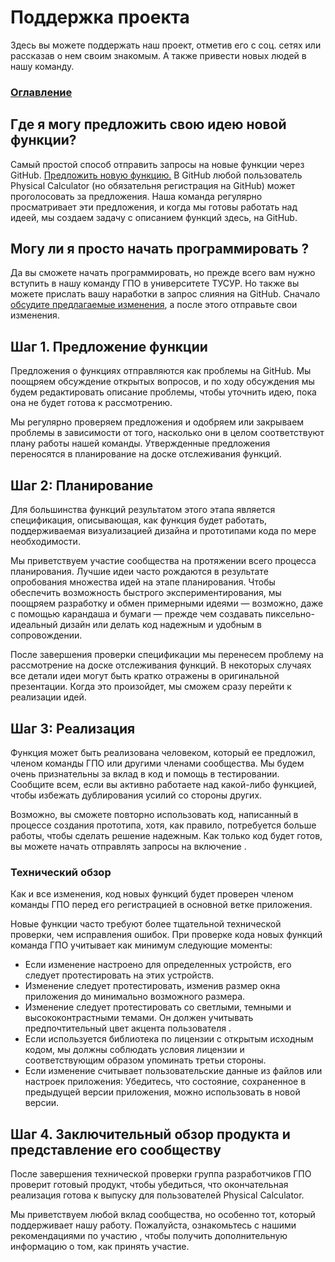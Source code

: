 # Поддержка проекта

Здесь вы можете поддержать наш проект, отметив его с соц. сетях или рассказав о нем своим знакомым. А также привести новых людей в нашу команду.

### [Оглавление](index.md)

## Где я могу предложить свою идею новой функции?

Самый простой способ отправить запросы на новые функции через GitHub. [Предложить новую функцию.](https://github.com/DSD-Games/Physical-Calculator/issues/new) В GitHub любой пользователь Physical Calculator (но обязательня регистрация на GitHub) может проголосовать за предложения. Наша команда регулярно просматривает эти предложения, и когда мы готовы работать над идеей, мы создаем задачу с описанием функций здесь, на GitHub.

## Могу ли я просто начать программировать ?

Да вы сможете начать программировать, но прежде всего вам нужно вступить в нашу команду ГПО в университете ТУСУР. Но также вы можете прислать вашу наработки в запрос слияния на GitHub. Сначало [обсудите предлагаемые изменения](https://github.com/DSD-Games/Physical-Calculator/issues/new), а после этого отправьте свои изменения.

## Шаг 1. Предложение функции
Предложения о функциях отправляются как проблемы на GitHub. Мы поощряем обсуждение открытых вопросов, и по ходу обсуждения мы будем редактировать описание проблемы, чтобы уточнить идею, пока она не будет готова к рассмотрению.

Мы регулярно проверяем предложения и одобряем или закрываем проблемы в зависимости от того, насколько они в целом соответствуют плану работы нашей команды. Утвержденные предложения переносятся в планирование на доске отслеживания функций.

## Шаг 2: Планирование
Для большинства функций результатом этого этапа является спецификация, описывающая, как функция будет работать, поддерживаемая визуализацией дизайна и прототипами кода по мере необходимости. 

Мы приветствуем участие сообщества на протяжении всего процесса планирования. Лучшие идеи часто рождаются в результате опробования множества идей на этапе планирования. Чтобы обеспечить возможность быстрого экспериментирования, мы поощряем разработку и обмен примерными идеями — возможно, даже с помощью карандаша и бумаги — прежде чем создавать пиксельно-идеальный дизайн или делать код надежным и удобным в сопровождении.

После завершения проверки спецификации мы перенесем проблему на рассмотрение на доске отслеживания функций. В некоторых случаях все детали идеи могут быть кратко отражены в оригинальной презентации. Когда это произойдет, мы сможем сразу перейти к реализации идей.

## Шаг 3: Реализация
Функция может быть реализована человеком, который ее предложил, членом команды ГПО или другими членами сообщества. Мы будем очень признательны за вклад в код и помощь в тестировании. Сообщите всем, если вы активно работаете над какой-либо функцией, чтобы избежать дублирования усилий со стороны других.

Возможно, вы сможете повторно использовать код, написанный в процессе создания прототипа, хотя, как правило, потребуется больше работы, чтобы сделать решение надежным. Как только код будет готов, вы можете начать отправлять запросы на включение .

### Технический обзор
Как и все изменения, код новых функций будет проверен членом команды ГПО перед его регистрацией в основной ветке приложения.

Новые функции часто требуют более тщательной технической проверки, чем исправления ошибок. При проверке кода новых функций команда ГПО учитывает как минимум следующие моменты:

- Если изменение настроено для определенных устройств, его следует протестировать на этих устройств.
- Изменение следует протестировать, изменив размер окна приложения до минимально возможного размера.
- Изменение следует протестировать со светлыми, темными и высококонтрастными темами. Он должен учитывать предпочтительный цвет акцента пользователя .
- Если используется библиотека по лицензии с открытым исходным кодом, мы должны соблюдать условия лицензии и соответствующим образом упоминать третьи стороны.
- Если изменение считывает пользовательские данные из файлов или настроек приложения:
Убедитесь, что состояние, сохраненное в предыдущей версии приложения, можно использовать в новой версии.
## Шаг 4. Заключительный обзор продукта и представление его сообществу
После завершения технической проверки группа разработчиков ГПО проверит готовый продукт, чтобы убедиться, что окончательная реализация готова к выпуску для пользователей Physical Calculator.


Мы приветствуем любой вклад сообщества, но особенно тот, который поддерживает нашу работу. Пожалуйста, ознакомьтесь с нашими рекомендациями по участию , чтобы получить дополнительную информацию о том, как принять участие.